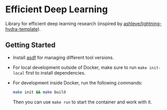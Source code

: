 # Efficient Deep Learning

Library for efficient deep learning research (inspired by [ashleve/lightning-hydra-template](https://github.com/ashleve/lightning-hydra-template)).


## Getting Started

* Install [asdf](https://asdf-vm.com/guide/getting-started.html) for managing different tool versions.
* For local development outside of Docker, make sure to run `make init-local` first to install dependencies.
* For development inside Docker, run the following commands:

    ```bash
    make init && make build
    ```

  Then you can use `make run` to start the container and work with it.
